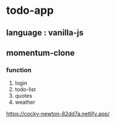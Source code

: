 # todo-app
## language : vanilla-js
## momentum-clone
### function 
1. login
2. todo-list
3. quotes
4. weather

https://cocky-newton-82dd7a.netlify.app/